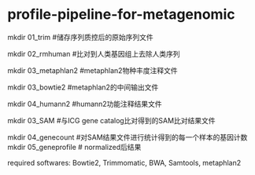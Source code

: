 # profile-pipeline-for-metagenomic
mkdir 01_trim       #储存序列质控后的原始序列文件

mkdir 02_rmhuman    #比对到人类基因组上去除人类序列

mkdir 03_metaphlan2 #metaphlan2物种丰度注释文件

mkdir 03_bowtie2    #metaphlan2的中间输出文件

mkdir 04_humann2    #humann2功能注释结果文件 

mkdir 03_SAM        #与ICG gene catalog比对得到的SAM比对结果文件

mkdir 04_genecount  #对SAM结果文件进行统计得到的每一个样本的基因计数
mkdir 05_geneprofile # normalized后结果

required softwares: Bowtie2, Trimmomatic, BWA, Samtools, metaphlan2

